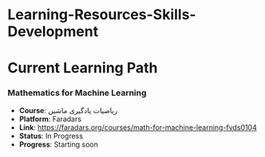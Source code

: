 # Learning-Resources-Skills-Development

# Current Learning Path

### Mathematics for Machine Learning
- **Course**: ریاضیات یادگیری ماشین
- **Platform**: Faradars
- **Link**: https://faradars.org/courses/math-for-machine-learning-fvds0104
- **Status**: In Progress
- **Progress**: Starting soon
